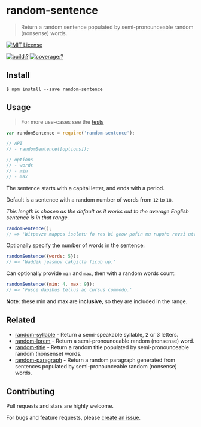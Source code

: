 # random-sentence

> Return a random sentence populated by semi-pronounceable random (nonsense) words.

[![MIT License](https://img.shields.io/badge/license-MIT_License-green.svg?style=flat-square)](https://github.com/mock-end/random-sentence/blob/master/LICENSE)

[![build:?](https://img.shields.io/travis/mock-end/random-sentence/master.svg?style=flat-square)](https://travis-ci.org/mock-end/random-sentence)
[![coverage:?](https://img.shields.io/coveralls/mock-end/random-sentence/master.svg?style=flat-square)](https://coveralls.io/github/mock-end/random-sentence)


## Install

```
$ npm install --save random-sentence
```

## Usage

> For more use-cases see the [tests](https://github.com/mock-end/random-sentence/blob/master/test/spec/index.js)

```js
var randomSentence = require('random-sentence');

// API
// - randomSentence([options]);

// options
// - words
// - min
// - max
```

The sentence starts with a capital letter, and ends with a period.

Default is a sentence with a random number of words from `12` to `18`.

*This length is chosen as the default as it works out to the average English sentence is in that range.*

```js
randomSentence();
// => 'Witpevze mappos isoletu fo res bi geow pofin mu rupoho revzi utva ne.'
```

Optionally specify the number of words in the sentence:

```js
randomSentence({words: 5});
// => 'Waddik jeasmov cakgilta ficub up.'
```

Can optionally provide `min` and `max`, then with a random words count:

```js
randomSentence({min: 4, max: 9});
// => 'Fusce dapibus tellus ac cursus commodo.'
```

**Note**: these min and max are **inclusive**, so they are included in the range. 


## Related

- [random-syllable](https://github.com/mock-end/random-syllable) - Return a semi-speakable syllable, 2 or 3 letters.
- [random-lorem](https://github.com/mock-end/random-lorem) - Return a semi-pronounceable random (nonsense) word.
- [random-title](https://github.com/mock-end/random-title) - Return a random title populated by semi-pronounceable random (nonsense) words.
- [random-paragraph](https://github.com/mock-end/random-paragraph) - Return a random paragraph generated from sentences populated by semi-pronounceable random (nonsense) words.


## Contributing

Pull requests and stars are highly welcome.

For bugs and feature requests, please [create an issue](https://github.com/mock-end/random-sentence/issues/new).
